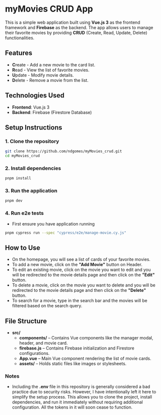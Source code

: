 # myMovies CRUD App

This is a simple web application built using **Vue.js 3** as the frontend framework and **Firebase** as the backend. The app allows users to manage their favorite movies by providing **CRUD** (Create, Read, Update, Delete) functionalities.

## Features

- **C**reate - Add a new movie to the card list.
- **R**ead - View the list of favorite movies.
- **U**pdate - Modify movie details.
- **D**elete - Remove a movie from the list.

## Technologies Used

- **Frontend**: Vue.js 3
- **Backend**: Firebase (Firestore Database)

## Setup Instructions

### 1. Clone the repository

```bash
git clone https://github.com/ndgomes/myMovies_crud.git
cd myMovies_crud
```

### 2. Install dependencies

```bash
pnpm install
```

### 3. Run the application

```bash
pnpm dev
```

### 4. Run e2e tests

- First ensure you have application running

```bash
pnpm cypress run --spec "cypress/e2e/manage-movie.cy.js"
```

## How to Use

- On the homepage, you will see a list of cards of your favorite movies.
- To add a new movie, click on the **"Add Movie"** button on Header.
- To edit an existing movie, click on the movie you want to edit and you will be redirected to the movie details page and then click on the **"Edit"** button.
- To delete a movie, click on the movie you want to delete and you will be redirected to the movie details page and then click on the **"Delete"** button.
- To search for a movie, type in the search bar and the movies will be filtered based on the search query.

## File Structure

- **src/**
  - **components/** – Contains Vue components like the manager modal, header, and movie card.
  - **firebase.js** – Contains Firebase initialization and Firestore configurations.
  - **App.vue** – Main Vue component rendering the list of movie cards.
  - **assets/** – Holds static files like images or stylesheets.

### Notes

- Including the **.env** file in this repository is generally considered a bad practice due to security risks. However, I have intentionally left it here to simplify the setup process. This allows you to clone the project, install dependencies, and run it immediately without requiring additional configuration. All the tokens in it will soon cease to function.
